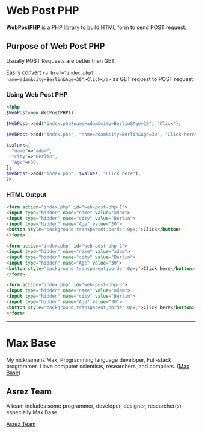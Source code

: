 # Web Post PHP

**WebPostPHP** is a PHP library to build HTML form to send POST request.

## Purpose of Web Post PHP

Usually POST Requests are better then GET.

Easily convert `<a href="index.php?name=adam&city=Berlin&Age=30">Click</a>` as GET request to POST request.

### Using Web Post PHP

```php
<?php
$WebPost=new WebPostPHP();

$WebPost->add("index.php?name=adam&city=Berlin&Age=30", "Click");

$WebPost->add("index.php", "name=adam&city=Berlin&Age=30", "Click here");

$values=[
  "name"=>"adam",
  "city"=>"Berlin",
  "Age"=>30,
];
$WebPost->add("index.php", $values, "Click here");
?>
```

### HTML Output

```html
<form action="index.php" id="web-post-php-1">
<input type="hidden" name="name" value="adam">
<input type="hidden" name="city" value="Berlin">
<input type="hidden" name="Age" value="30">
<button style="background:transparent;border:0px;">Click</button>
</form>

<form action="index.php" id="web-post-php-2">
<input type="hidden" name="name" value="adam">
<input type="hidden" name="city" value="Berlin">
<input type="hidden" name="Age" value="30">
<button style="background:transparent;border:0px;">Click here</button>
</form>

<form action="index.php" id="web-post-php-3">
<input type="hidden" name="name" value="adam">
<input type="hidden" name="city" value="Berlin">
<input type="hidden" name="Age" value="30">
<button style="background:transparent;border:0px;">Click here</button>
</form>
```

---------

# Max Base

My nickname is Max, Programming language developer, Full-stack programmer. I love computer scientists, researchers, and compilers. ([Max Base](https://maxbase.org/))

## Asrez Team

A team includes some programmer, developer, designer, researcher(s) especially Max Base.

[Asrez Team](https://www.asrez.com/)

